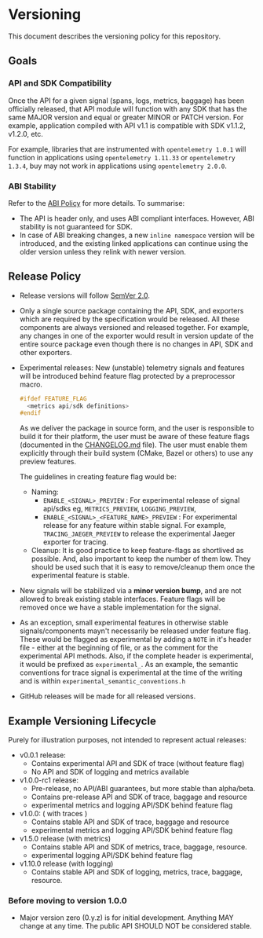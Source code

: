 # Versioning

This document describes the versioning policy for this repository.

## Goals

### API and SDK Compatibility

Once the API for a given signal (spans, logs, metrics, baggage) has been
officially released, that API module will function with any SDK that has the
same MAJOR version and equal or greater MINOR or PATCH version. For example,
application compiled with API v1.1 is compatible with SDK v1.1.2, v1.2.0, etc.

For example, libraries that are instrumented with `opentelemetry 1.0.1` will
function in applications using `opentelemetry 1.11.33` or `opentelemetry 1.3.4`,
buy may not work in applications using `opentelemetry 2.0.0`.

### ABI Stability

Refer to the [ABI Policy](./docs/abi-policy.md) for more details. To summarise:

* The API is header only, and uses ABI compliant interfaces. However, ABI stability
  is not guaranteed for SDK.
* In case of ABI breaking changes, a new `inline namespace` version will
  be introduced, and the existing linked applications can continue using the older version
  unless they relink with newer version.

## Release Policy

* Release versions will follow [SemVer 2.0](https://semver.org/).
* Only a single source package containing the API, SDK, and exporters which are
  required by the specification would be released. All these components are
  always versioned and released together. For example, any changes in one of the exporter
  would result in version update of the entire source package even though there is
  no changes in API, SDK and other exporters.
* Experimental releases: New (unstable) telemetry signals and features will be
  introduced behind feature flag protected by a preprocessor macro.

  ```cpp
  #ifdef FEATURE_FLAG
    <metrics api/sdk definitions>
  #endif
  ```

  As we deliver the package in source form, and the user is responsible to build
  it for their platform, the user must be aware of these feature flags
  (documented in the [CHANGELOG.md](CHANGELOG.md) file). The user must enable
  them explicitly through their build system (CMake, Bazel or others) to use any
  preview features.

  The guidelines in creating feature flag would be:

  * Naming:
    * `ENABLE_<SIGNAL>_PREVIEW` : For experimental release of signal api/sdks
      eg, `METRICS_PREVIEW`, `LOGGING_PREVIEW`,
    * `ENABLE_<SIGNAL>_<FEATURE_NAME>_PREVIEW` : For experimental release for
      any feature within stable signal. For example, `TRACING_JAEGER_PREVIEW` to
      release the experimental Jaeger exporter for tracing.
  * Cleanup: It is good practice to keep feature-flags as shortlived as
    possible. And, also important to keep the number of them low. They should be
    used such that it is easy to remove/cleanup them once the experimental
    feature is stable.

* New signals will be stabilized via a **minor version bump**, and are not
  allowed to break existing stable interfaces. Feature flags will be removed
  once we have a stable implementation for the signal.

* As an exception, small experimental features in otherwise stable signals/components
  mayn't necessarily be released under feature flag. These would be flagged as experimental
  by adding a `NOTE` in it's header file - either at the beginning of file, or as the comment for
  the experimental API methods. Also, if the complete header is experimental, it would be prefixed
  as `experimental_`. As an example, the semantic conventions for
  trace signal is experimental at the time of the writing and is within `experimental_semantic_conventions.h`

* GitHub releases will be made for all released versions.

## Example Versioning Lifecycle

Purely for illustration purposes, not intended to represent actual releases:

* v0.0.1 release:
  * Contains experimental API and SDK of trace (without feature flag)
  * No API and SDK of logging and metrics available
* v1.0.0-rc1 release:
  * Pre-release, no API/ABI guarantees, but more stable than alpha/beta.
  * Contains pre-release API and SDK of trace, baggage and resource
  * experimental metrics and logging API/SDK behind feature flag
* v1.0.0: ( with traces )
  * Contains stable API and SDK of trace, baggage and resource
  * experimental metrics and logging API/SDK behind feature flag
* v1.5.0 release (with metrics)
  * Contains stable API and SDK of metrics, trace, baggage, resource.
  * experimental logging API/SDK behind feature flag
* v1.10.0 release (with logging)
  * Contains stable API and SDK of logging, metrics, trace, baggage, resource.

### Before moving to version 1.0.0

* Major version zero (0.y.z) is for initial development. Anything MAY change at
  any time. The public API SHOULD NOT be considered stable.
